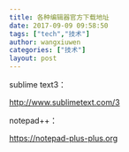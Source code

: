 ```yaml
---
title: 各种编辑器官方下载地址
date: 2017-09-09 09:58:50
tags: ["tech","技术"]
author: wangxiuwen
categories: ["技术"]
layout: post
---
```


sublime text3：

http://www.sublimetext.com/3

notepad++：

https://notepad-plus-plus.org
